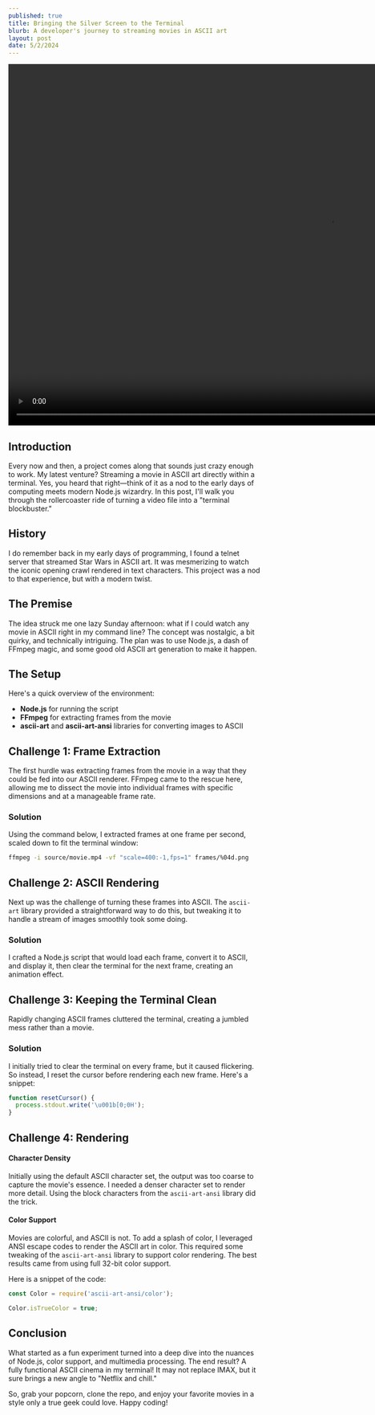 ```yaml
---
published: true
title: Bringing the Silver Screen to the Terminal
blurb: A developer's journey to streaming movies in ASCII art
layout: post
date: 5/2/2024
---
```


<video width="1280" height="720" controls>
  <source src="/videos/bunny.mp4" type="video/mp4">
  No video support.
</video>

## Introduction

Every now and then, a project comes along that sounds just crazy enough to work. My latest venture? Streaming a movie in ASCII art directly within a terminal. Yes, you heard that right—think of it as a nod to the early days of computing meets modern Node.js wizardry. In this post, I'll walk you through the rollercoaster ride of turning a video file into a "terminal blockbuster."

## History

I do remember back in my early days of programming, I found a telnet server that streamed Star Wars in ASCII art. It was mesmerizing to watch the iconic opening crawl rendered in text characters. This project was a nod to that experience, but with a modern twist.

## The Premise

The idea struck me one lazy Sunday afternoon: what if I could watch any movie in ASCII right in my command line? The concept was nostalgic, a bit quirky, and technically intriguing. The plan was to use Node.js, a dash of FFmpeg magic, and some good old ASCII art generation to make it happen.

## The Setup

Here's a quick overview of the environment:

- **Node.js** for running the script
- **FFmpeg** for extracting frames from the movie
- **ascii-art** and **ascii-art-ansi** libraries for converting images to ASCII

## Challenge 1: Frame Extraction

The first hurdle was extracting frames from the movie in a way that they could be fed into our ASCII renderer. FFmpeg came to the rescue here, allowing me to dissect the movie into individual frames with specific dimensions and at a manageable frame rate.

### Solution

Using the command below, I extracted frames at one frame per second, scaled down to fit the terminal window:

```bash
ffmpeg -i source/movie.mp4 -vf "scale=400:-1,fps=1" frames/%04d.png
```

## Challenge 2: ASCII Rendering

Next up was the challenge of turning these frames into ASCII. The `ascii-art` library provided a straightforward way to do this, but tweaking it to handle a stream of images smoothly took some doing.

### Solution

I crafted a Node.js script that would load each frame, convert it to ASCII, and display it, then clear the terminal for the next frame, creating an animation effect.

## Challenge 3: Keeping the Terminal Clean

Rapidly changing ASCII frames cluttered the terminal, creating a jumbled mess rather than a movie.

### Solution

I initially tried to clear the terminal on every frame, but it caused flickering. So instead, I reset the cursor before rendering each new frame. Here's a snippet:

```javascript
function resetCursor() {
  process.stdout.write('\u001b[0;0H');
}
```

## Challenge 4: Rendering

#### Character Density

Initially using the default ASCII character set, the output was too coarse to capture the movie's essence. I needed a denser character set to render more detail. Using the block characters from the `ascii-art-ansi` library did the trick.

#### Color Support

Movies are colorful, and ASCII is not. To add a splash of color, I leveraged ANSI escape codes to render the ASCII art in color. This required some tweaking of the `ascii-art-ansi` library to support color rendering. The best results came from using full 32-bit color support.

Here is a snippet of the code:

```javascript
const Color = require('ascii-art-ansi/color');

Color.isTrueColor = true;
```

## Conclusion

What started as a fun experiment turned into a deep dive into the nuances of Node.js, color support, and multimedia processing. The end result? A fully functional ASCII cinema in my terminal! It may not replace IMAX, but it sure brings a new angle to "Netflix and chill."

So, grab your popcorn, clone the repo, and enjoy your favorite movies in a style only a true geek could love. Happy coding!

